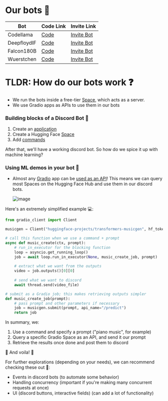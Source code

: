 # Our bots 🤖
| Bot | Code Link | Invite Link |
| -------- | -------- | -------- |
| Codellama   | [Code](https://huggingface.co/spaces/huggingface-projects/codellama-bot)   | [Invite Bot](https://discord.com/api/oauth2/authorize?client_id=1152238037355474964&permissions=309237647360&scope=bot)   |
| DeepfloydIF  | [Code](https://huggingface.co/spaces/huggingface-projects/deepfloydif-bot)   | [Invite Bot](https://discord.com/api/oauth2/authorize?client_id=1154395078735953930&permissions=51200&scope=bot)   |
| Falcon180B  | [Code](https://huggingface.co/spaces/huggingface-projects/falcon180b-bot)   | [Invite Bot](https://discord.com/api/oauth2/authorize?client_id=1155169841276260546&permissions=326417516544&scope=bot)   |
| Wuerstchen  | [Code](https://huggingface.co/spaces/huggingface-projects/wuerstchen-bot)   | [Invite Bot](https://discord.com/api/oauth2/authorize?client_id=1155489509518098565&permissions=51200&scope=bot)   |


# TLDR: How do our bots work ❓

- We run the bots inside a free-tier [Space](https://huggingface.co/new-space?sdk=gradio), which acts as a server. 
- We use Gradio apps as APIs to use them in our bots

### Building blocks of a Discord Bot 🤖

1. Create an [application](https://discord.com/developers/applications)
2. Create a Hugging Face [Space](https://huggingface.co/new-space?sdk=gradio)
3. Add [commands](https://huggingface.co/spaces/huggingface-projects/huggingbots/blob/main/app.py)

After that, we'll have a working discord bot. So how do we spice it up with machine learning?

### Using ML demos in your bot 🧠
- Almost any [Gradio](https://github.com/gradio-app/gradio/tree/main/client/python) app can be [used as an API](https://www.gradio.app/guides/sharing-your-app#api-page)! This means we can query most Spaces on the Hugging Face Hub and use them in our discord bots.

  ![image](https://github.com/lunarflu/fork-discord-bots/assets/70143200/97316c28-7c99-42c0-ab6a-687819d678f8)


Here's an extremely simplified example 💻: 

```python
from gradio_client import Client

musicgen = Client("huggingface-projects/transformers-musicgen", hf_token=os.getenv("HF_TOKEN"))

# call this function when we use a command + prompt
async def music_create(ctx, prompt): 
    # run_in_executor for the blocking function
    loop = asyncio.get_running_loop()
    job = await loop.run_in_executor(None, music_create_job, prompt)
    
    # extract what we want from the outputs
    video = job.outputs()[0][0]
    
    # send what we want to discord
    await thread.send(video_file)

# submit as a Gradio job; this makes retrieving outputs simpler
def music_create_job(prompt):
    # pass prompt and other parameters if necessary
    job = musicgen.submit(prompt, api_name="/predict")
    return job

```
In summary, we:
1. Use a command and specify a prompt ("piano music", for example)
2. Query a specific Gradio Space as an API, and send it our prompt
3. Retrieve the results once done and post them to discord

🎉 And voila! 🎉

For further explorations (depending on your needs), we can recommend checking these out 🧐:
- Events in discord bots (to automate some behavior)
- Handling concurrency (important if you're making many concurrent requests at once)
- UI (discord buttons, interactive fields) (can add a lot of functionality)
